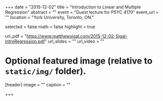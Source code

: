 +++
date = "2015-12-02"
title = "Introduction to Linear and Multiple Regression"
abstract = ""
event = "Guest lecture for PSYC 4170"
event_url = ""
location = "York University, Toronto, ON."

selected = false
math = false
highlight = true

url_pdf = "https://www.matthewsigal.com/2015-12-02-Sigal-IntroRegression.pdf"
url_slides = ""
url_video = ""

# Optional featured image (relative to `static/img/` folder).
[header]
image = ""
caption = ""

+++
